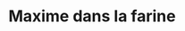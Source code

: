 ---
title: "Maxime dans la farine"
url: /mont-saint-aignan/maxime-dans-la-farine/
shop: Bäckerei
---